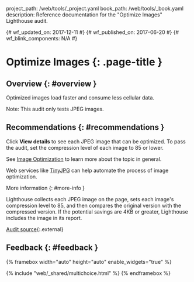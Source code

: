 project_path: /web/tools/_project.yaml
book_path: /web/tools/_book.yaml
description: Reference documentation for the "Optimize Images" Lighthouse audit.

{# wf_updated_on: 2017-12-11 #}
{# wf_published_on: 2017-06-20 #}
{# wf_blink_components: N/A #}

# Optimize Images  {: .page-title }

## Overview {: #overview }

Optimized images load faster and consume less cellular data.

Note: This audit only tests JPEG images.

## Recommendations {: #recommendations }

Click **View details** to see each JPEG image that can be optimized.
To pass the audit, set the compression level of each image to 85 or lower.

See [Image Optimization][IO] to learn more about the topic in general.

[IO]: /web/fundamentals/performance/optimizing-content-efficiency/image-optimization

Web services like [TinyJPG](https://tinyjpg.com/) can help automate the
process of image optimization.

More information {: #more-info }

Lighthouse collects each JPEG image on the page, sets each image's compression
level to 85, and then compares the original version with the compressed
version. If the potential savings are 4KB or greater, Lighthouse includes the
image in its report.

[Audit source][src]{:.external}

[src]: https://github.com/GoogleChrome/lighthouse/blob/master/lighthouse-core/audits/byte-efficiency/uses-optimized-images.js

## Feedback {: #feedback }

{% framebox width="auto" height="auto" enable_widgets="true" %}
<script>
var label = 'Optimize Images / Helpful';
var url = 'https://github.com/google/webfundamentals/issues/new?title=[' +
      label + ']';
var feedback = {
  "category": "Lighthouse",
  "choices": [
    {
      "button": {
        "text": "This Doc Was Helpful"
      },
      "response": "Thanks for the feedback.",
      "analytics": {
        "label": label
      }
    },
    {
      "button": {
        "text": "This Doc Was Not Helpful"
      },
      "response": 'Sorry to hear that. Please <a href="' + url +
          '" target="_blank">open a GitHub issue</a> and tell us how to ' +
          'make it better.',
      "analytics": {
        "label": label,
        "value": 0
      }
    }
  ]
};
</script>
{% include "web/_shared/multichoice.html" %}
{% endframebox %}
